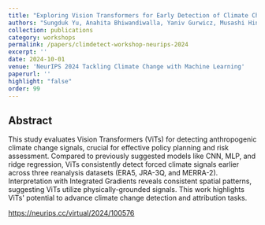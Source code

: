 ```yaml
---
title: "Exploring Vision Transformers for Early Detection of Climate Change Signals"
authors: "Sungduk Yu, Anahita Bhiwandiwalla, Yaniv Gurwicz, Musashi Hinck, Matthew Olson, Raanan Rohekar, Vasudev Lal"
collection: publications
category: workshops
permalink: /papers/climdetect-workshop-neurips-2024
excerpt: ''
date: 2024-10-01
venue: 'NeurIPS 2024 Tackling Climate Change with Machine Learning'
paperurl: ''
highlight: "false"
order: 99
---
```



## Abstract

This study evaluates Vision Transformers (ViTs) for detecting anthropogenic climate change signals, crucial for effective policy planning and risk assessment. Compared to previously suggested models like CNN, MLP, and ridge regression, ViTs consistently detect forced climate signals earlier across three reanalysis datasets (ERA5, JRA-3Q, and MERRA-2). Interpretation with Integrated Gradients reveals consistent spatial patterns, suggesting ViTs utilize physically-grounded signals. This work highlights ViTs' potential to advance climate change detection and attribution tasks.


https://neurips.cc/virtual/2024/100576